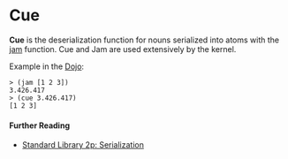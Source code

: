 # Cue

**Cue** is the deserialization function for nouns serialized into atoms with the [jam](jam) function. Cue and Jam are used extensively by the kernel.

Example in the [Dojo](dojo):

```
> (jam [1 2 3])
3.426.417
> (cue 3.426.417)
[1 2 3]
```

#### Further Reading

- [Standard Library 2p: Serialization](../language/hoon/reference/stdlib/2p)
